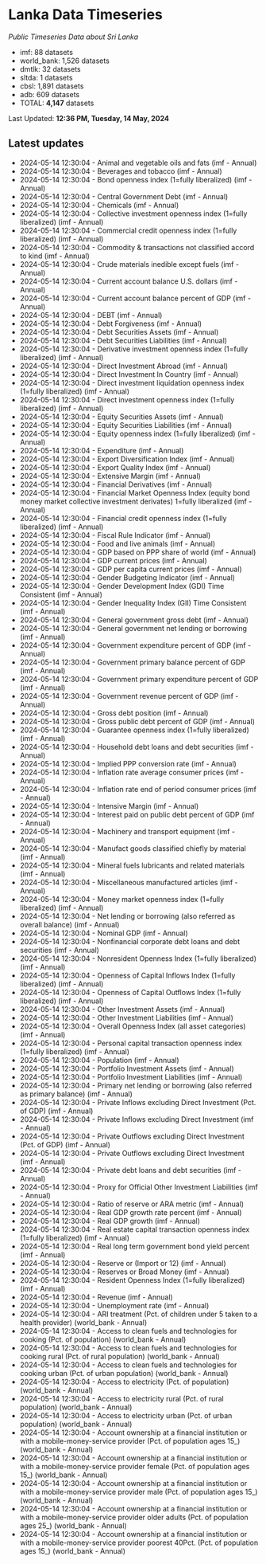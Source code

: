 # Lanka Data Timeseries
*Public Timeseries Data about Sri Lanka*

* imf: 88 datasets
* world_bank: 1,526 datasets
* dmtlk: 32 datasets
* sltda: 1 datasets
* cbsl: 1,891 datasets
* adb: 609 datasets
* TOTAL: **4,147** datasets

Last Updated: **12:36 PM, Tuesday, 14 May, 2024**

## Latest updates

* 2024-05-14 12:30:04 - Animal and vegetable oils and fats (imf - Annual)
* 2024-05-14 12:30:04 - Beverages and tobacco (imf - Annual)
* 2024-05-14 12:30:04 - Bond openness index (1=fully liberalized) (imf - Annual)
* 2024-05-14 12:30:04 - Central Government Debt (imf - Annual)
* 2024-05-14 12:30:04 - Chemicals (imf - Annual)
* 2024-05-14 12:30:04 - Collective investment openness index (1=fully liberalized) (imf - Annual)
* 2024-05-14 12:30:04 - Commercial credit openness index (1=fully liberalized) (imf - Annual)
* 2024-05-14 12:30:04 - Commodity & transactions not classified accord to kind (imf - Annual)
* 2024-05-14 12:30:04 - Crude materials inedible except fuels (imf - Annual)
* 2024-05-14 12:30:04 - Current account balance U.S. dollars (imf - Annual)
* 2024-05-14 12:30:04 - Current account balance percent of GDP (imf - Annual)
* 2024-05-14 12:30:04 - DEBT (imf - Annual)
* 2024-05-14 12:30:04 - Debt Forgiveness (imf - Annual)
* 2024-05-14 12:30:04 - Debt Securities Assets (imf - Annual)
* 2024-05-14 12:30:04 - Debt Securities Liabilities (imf - Annual)
* 2024-05-14 12:30:04 - Derivative investment openness index (1=fully liberalized) (imf - Annual)
* 2024-05-14 12:30:04 - Direct Investment Abroad (imf - Annual)
* 2024-05-14 12:30:04 - Direct Investment In Country (imf - Annual)
* 2024-05-14 12:30:04 - Direct investment liquidation openness index (1=fully liberalized) (imf - Annual)
* 2024-05-14 12:30:04 - Direct investment openness index (1=fully liberalized) (imf - Annual)
* 2024-05-14 12:30:04 - Equity Securities Assets (imf - Annual)
* 2024-05-14 12:30:04 - Equity Securities Liabilities (imf - Annual)
* 2024-05-14 12:30:04 - Equity openness index (1=fully liberalized) (imf - Annual)
* 2024-05-14 12:30:04 - Expenditure (imf - Annual)
* 2024-05-14 12:30:04 - Export Diversification Index (imf - Annual)
* 2024-05-14 12:30:04 - Export Quality Index (imf - Annual)
* 2024-05-14 12:30:04 - Extensive Margin (imf - Annual)
* 2024-05-14 12:30:04 - Financial Derivatives (imf - Annual)
* 2024-05-14 12:30:04 - Financial Market Openness Index (equity bond money market collective investment derivates) 1=fully liberalized (imf - Annual)
* 2024-05-14 12:30:04 - Financial credit openness index (1=fully liberalized) (imf - Annual)
* 2024-05-14 12:30:04 - Fiscal Rule Indicator (imf - Annual)
* 2024-05-14 12:30:04 - Food and live animals (imf - Annual)
* 2024-05-14 12:30:04 - GDP based on PPP share of world (imf - Annual)
* 2024-05-14 12:30:04 - GDP current prices (imf - Annual)
* 2024-05-14 12:30:04 - GDP per capita current prices (imf - Annual)
* 2024-05-14 12:30:04 - Gender Budgeting Indicator (imf - Annual)
* 2024-05-14 12:30:04 - Gender Development Index (GDI) Time Consistent (imf - Annual)
* 2024-05-14 12:30:04 - Gender Inequality Index (GII) Time Consistent (imf - Annual)
* 2024-05-14 12:30:04 - General government gross debt (imf - Annual)
* 2024-05-14 12:30:04 - General government net lending or borrowing (imf - Annual)
* 2024-05-14 12:30:04 - Government expenditure percent of GDP (imf - Annual)
* 2024-05-14 12:30:04 - Government primary balance percent of GDP (imf - Annual)
* 2024-05-14 12:30:04 - Government primary expenditure percent of GDP (imf - Annual)
* 2024-05-14 12:30:04 - Government revenue percent of GDP (imf - Annual)
* 2024-05-14 12:30:04 - Gross debt position (imf - Annual)
* 2024-05-14 12:30:04 - Gross public debt percent of GDP (imf - Annual)
* 2024-05-14 12:30:04 - Guarantee openness index (1=fully liberalized) (imf - Annual)
* 2024-05-14 12:30:04 - Household debt loans and debt securities (imf - Annual)
* 2024-05-14 12:30:04 - Implied PPP conversion rate (imf - Annual)
* 2024-05-14 12:30:04 - Inflation rate average consumer prices (imf - Annual)
* 2024-05-14 12:30:04 - Inflation rate end of period consumer prices (imf - Annual)
* 2024-05-14 12:30:04 - Intensive Margin (imf - Annual)
* 2024-05-14 12:30:04 - Interest paid on public debt percent of GDP (imf - Annual)
* 2024-05-14 12:30:04 - Machinery and transport equipment (imf - Annual)
* 2024-05-14 12:30:04 - Manufact goods classified chiefly by material (imf - Annual)
* 2024-05-14 12:30:04 - Mineral fuels lubricants and related materials (imf - Annual)
* 2024-05-14 12:30:04 - Miscellaneous manufactured articles (imf - Annual)
* 2024-05-14 12:30:04 - Money market openness index (1=fully liberalized) (imf - Annual)
* 2024-05-14 12:30:04 - Net lending or borrowing (also referred as overall balance) (imf - Annual)
* 2024-05-14 12:30:04 - Nominal GDP (imf - Annual)
* 2024-05-14 12:30:04 - Nonfinancial corporate debt loans and debt securities (imf - Annual)
* 2024-05-14 12:30:04 - Nonresident Openness Index (1=fully liberalized) (imf - Annual)
* 2024-05-14 12:30:04 - Openness of Capital Inflows Index (1=fully liberalized) (imf - Annual)
* 2024-05-14 12:30:04 - Openness of Capital Outflows Index (1=fully liberalized) (imf - Annual)
* 2024-05-14 12:30:04 - Other Investment Assets (imf - Annual)
* 2024-05-14 12:30:04 - Other Investment Liabilities (imf - Annual)
* 2024-05-14 12:30:04 - Overall Openness Index (all asset categories) (imf - Annual)
* 2024-05-14 12:30:04 - Personal capital transaction openness index (1=fully liberalized) (imf - Annual)
* 2024-05-14 12:30:04 - Population (imf - Annual)
* 2024-05-14 12:30:04 - Portfolio Investment Assets (imf - Annual)
* 2024-05-14 12:30:04 - Portfolio Investment Liabilities (imf - Annual)
* 2024-05-14 12:30:04 - Primary net lending or borrowing (also referred as primary balance) (imf - Annual)
* 2024-05-14 12:30:04 - Private Inflows excluding Direct Investment (Pct. of GDP) (imf - Annual)
* 2024-05-14 12:30:04 - Private Inflows excluding Direct Investment (imf - Annual)
* 2024-05-14 12:30:04 - Private Outflows excluding Direct Investment (Pct. of GDP) (imf - Annual)
* 2024-05-14 12:30:04 - Private Outflows excluding Direct Investment (imf - Annual)
* 2024-05-14 12:30:04 - Private debt loans and debt securities (imf - Annual)
* 2024-05-14 12:30:04 - Proxy for Official Other Investment Liabilities (imf - Annual)
* 2024-05-14 12:30:04 - Ratio of reserve or ARA metric (imf - Annual)
* 2024-05-14 12:30:04 - Real GDP growth rate percent (imf - Annual)
* 2024-05-14 12:30:04 - Real GDP growth (imf - Annual)
* 2024-05-14 12:30:04 - Real estate capital transaction openness index (1=fully liberalized) (imf - Annual)
* 2024-05-14 12:30:04 - Real long term government bond yield percent (imf - Annual)
* 2024-05-14 12:30:04 - Reserve or (Import or 12) (imf - Annual)
* 2024-05-14 12:30:04 - Reserves or Broad Money (imf - Annual)
* 2024-05-14 12:30:04 - Resident Openness Index (1=fully liberalized) (imf - Annual)
* 2024-05-14 12:30:04 - Revenue (imf - Annual)
* 2024-05-14 12:30:04 - Unemployment rate (imf - Annual)
* 2024-05-14 12:30:04 - ARI treatment (Pct. of children under 5 taken to a health provider) (world_bank - Annual)
* 2024-05-14 12:30:04 - Access to clean fuels and technologies for cooking (Pct. of population) (world_bank - Annual)
* 2024-05-14 12:30:04 - Access to clean fuels and technologies for cooking rural (Pct. of rural population) (world_bank - Annual)
* 2024-05-14 12:30:04 - Access to clean fuels and technologies for cooking urban (Pct. of urban population) (world_bank - Annual)
* 2024-05-14 12:30:04 - Access to electricity (Pct. of population) (world_bank - Annual)
* 2024-05-14 12:30:04 - Access to electricity rural (Pct. of rural population) (world_bank - Annual)
* 2024-05-14 12:30:04 - Access to electricity urban (Pct. of urban population) (world_bank - Annual)
* 2024-05-14 12:30:04 - Account ownership at a financial institution or with a mobile-money-service provider (Pct. of population ages 15_) (world_bank - Annual)
* 2024-05-14 12:30:04 - Account ownership at a financial institution or with a mobile-money-service provider female (Pct. of population ages 15_) (world_bank - Annual)
* 2024-05-14 12:30:04 - Account ownership at a financial institution or with a mobile-money-service provider male (Pct. of population ages 15_) (world_bank - Annual)
* 2024-05-14 12:30:04 - Account ownership at a financial institution or with a mobile-money-service provider older adults (Pct. of population ages 25_) (world_bank - Annual)
* 2024-05-14 12:30:04 - Account ownership at a financial institution or with a mobile-money-service provider poorest 40Pct. (Pct. of population ages 15_) (world_bank - Annual)